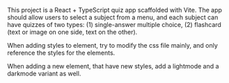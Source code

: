 <!-- Use this file to provide workspace-specific custom instructions to Copilot. For more details, visit https://code.visualstudio.com/docs/copilot/copilot-customization#_use-a-githubcopilotinstructionsmd-file -->

This project is a React + TypeScript quiz app scaffolded with Vite. The app should allow users to select a subject from a menu, and each subject can have quizzes of two types: (1) single-answer multiple choice, (2) flashcard (text or image on one side, text on the other).

When adding styles to element, try to modify the css file mainly, and only reference the styles for the elements.

When adding a new element, that have new styles, add a lightmode and a darkmode variant as well.